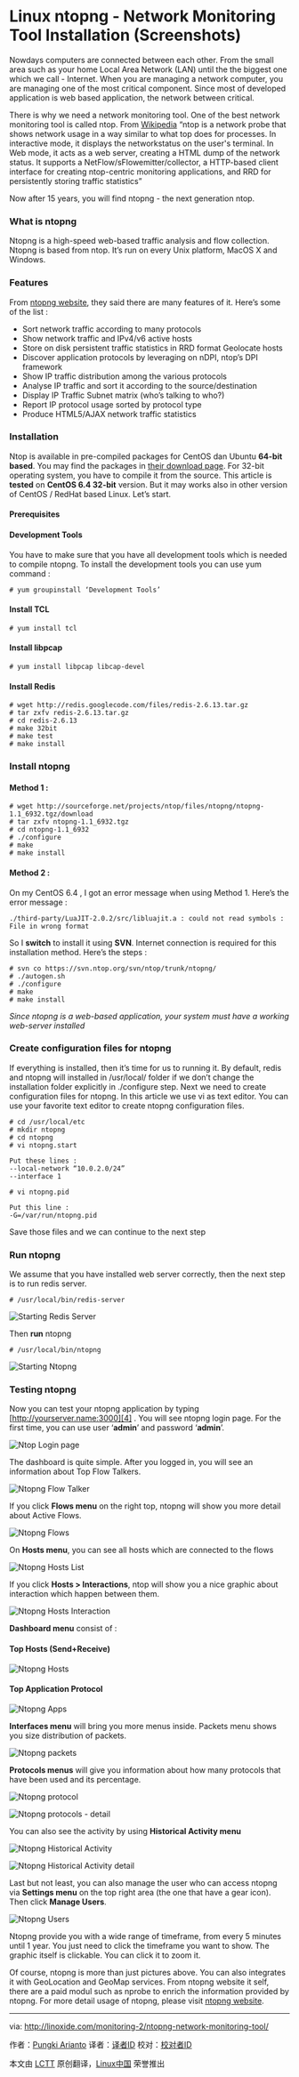 Linux ntopng - Network Monitoring Tool Installation (Screenshots)
================================================================================
Nowdays computers are connected between each other. From the small area such as your home Local Area Network (LAN) until the the biggest one which we call - Internet. When you are managing a network computer, you are managing one of the most critical component. Since most of developed application is web based application, the network between critical.

There is why we need a network monitoring tool. One of the best network monitoring tool is called ntop. From [Wikipedia][1] “ntop is a network probe that shows network usage in a way similar to what top does for processes. In interactive mode, it displays the networkstatus on the user's terminal. In Web mode, it acts as a web server, creating a HTML dump of the network status. It supports a NetFlow/sFlowemitter/collector, a HTTP-based client interface for creating ntop-centric monitoring applications, and RRD for persistently storing traffic statistics”

Now after 15 years, you will find ntopng - the next generation ntop.

### What is ntopng ###

Ntopng is a high-speed web-based traffic analysis and flow collection. Ntopng is based from ntop. It’s run on every Unix platform, MacOS X and Windows.

### Features ###

From [ntopng website][2], they said there are many features of it. Here’s some of the list :

- Sort network traffic according to many protocols
- Show network traffic and IPv4/v6 active hosts
- Store on disk persistent traffic statistics in RRD format Geolocate hosts
- Discover application protocols by leveraging on nDPI, ntop’s DPI framework
- Show IP traffic distribution among the various protocols
- Analyse IP traffic and sort it according to the source/destination
- Display IP Traffic Subnet matrix (who’s talking to who?)
- Report IP protocol usage sorted by protocol type
- Produce HTML5/AJAX network traffic statistics

### Installation ###

Ntop is available in pre-compiled packages for CentOS dan Ubuntu **64-bit based**. You may find the packages in [their download page][3]. For 32-bit operating system, you have to compile it from the source. This article is **tested** on **CentOS 6.4 32-bit** version. But it may works also in other version of CentOS / RedHat based Linux. Let’s start.

#### Prerequisites ####

#### Development Tools ####

You have to make sure that you have all development tools which is needed to compile ntopng. To install the development tools you can use yum command :

    # yum groupinstall ‘Development Tools’

#### Install TCL ####

    # yum install tcl

#### Install libpcap ####

    # yum install libpcap libcap-devel

#### Install Redis ####

    # wget http://redis.googlecode.com/files/redis-2.6.13.tar.gz
    # tar zxfv redis-2.6.13.tar.gz
    # cd redis-2.6.13
    # make 32bit
    # make test
    # make install

### Install ntopng ###

#### Method 1 : ####

    # wget http://sourceforge.net/projects/ntop/files/ntopng/ntopng-1.1_6932.tgz/download
    # tar zxfv ntopng-1.1_6932.tgz
    # cd ntopng-1.1_6932
    # ./configure
    # make
    # make install 

#### Method 2 : ####

On my CentOS 6.4 , I got an error message when using Method 1. Here’s the error message :

    ./third-party/LuaJIT-2.0.2/src/libluajit.a : could not read symbols : File in wrong format

So I **switch** to install it using **SVN**. Internet connection is required for this installation method. Here’s the steps :

    # svn co https://svn.ntop.org/svn/ntop/trunk/ntopng/
    # ./autogen.sh
    # ./configure
    # make
    # make install

*Since ntopng is a web-based application, your system must have a working web-server installed*

### Create configuration files for ntopng ###

If everything is installed, then it’s time for us to running it. By default, redis and ntopng will installed in /usr/local/ folder if we don’t change the installation folder explicitly in ./configure step. Next we need to create configuration files for ntopng. In this article we use vi as text editor. You can use your favorite text editor to create ntopng configuration files.

    # cd /usr/local/etc
    # mkdir ntopng
    # cd ntopng
    # vi ntopng.start

    Put these lines :
    --local-network “10.0.2.0/24”
    --interface 1

    # vi ntopng.pid

    Put this line :
    -G=/var/run/ntopng.pid

Save those files and we can continue to the next step

### Run ntopng ###

We assume that you have installed web server correctly, then the next step is to run redis server.

    # /usr/local/bin/redis-server

![Starting Redis Server](http://blog.linoxide.com/wp-content/uploads/2013/11/redis-server-start.png)

Then **run** ntopng

    # /usr/local/bin/ntopng

![Starting Ntopng](http://blog.linoxide.com/wp-content/uploads/2013/11/ntopng-start.png)

### Testing ntopng ###

Now you can test your ntopng application by typing [http://yourserver.name:3000][4] . You will see ntopng login page. For the first time, you can use user ‘**admin**’ and password ‘**admin**’.

![Ntop Login page](http://blog.linoxide.com/wp-content/uploads/2013/11/ntopng_login.png)

The dashboard is quite simple. After you logged in, you will see an information about Top Flow Talkers.

![Ntopng Flow Talker](http://blog.linoxide.com/wp-content/uploads/2013/11/ntopng_talkers.png)

If you click **Flows menu** on the right top, ntopng will show you more detail about Active Flows.

![Ntopng Flows](http://blog.linoxide.com/wp-content/uploads/2013/11/ntopng_flows.png)

On **Hosts menu**, you can see all hosts which are connected to the flows

![Ntopng Hosts List](http://blog.linoxide.com/wp-content/uploads/2013/11/ntopng_hoslist.png)

If you click **Hosts > Interactions**, ntop will show you a nice graphic about interaction which happen between them.

![Ntopng Hosts Interaction](http://blog.linoxide.com/wp-content/uploads/2013/11/ntopng_hosts_interaction.png)

**Dashboard menu** consist of :

#### Top Hosts (Send+Receive) ####

![Ntopng Hosts](http://blog.linoxide.com/wp-content/uploads/2013/11/ntopng_hosts.png)

#### Top Application Protocol ####

![Ntopng Apps](http://blog.linoxide.com/wp-content/uploads/2013/11/ntopng_apps.png)

**Interfaces menu** will bring you more menus inside. Packets menu shows you size distribution of packets.

![Ntopng packets](http://blog.linoxide.com/wp-content/uploads/2013/11/ntopng_packets.png)

**Protocols menus** will give you information about how many protocols that have been used and its percentage.

![Ntopng protocol](http://blog.linoxide.com/wp-content/uploads/2013/11/ntopng_protocol.png)

![Ntopng protocols - detail](http://blog.linoxide.com/wp-content/uploads/2013/11/ntopng_protocol_detail.png)

You can also see the activity by using **Historical Activity menu**

![Ntopng Historical Activity](http://blog.linoxide.com/wp-content/uploads/2013/11/ntopng_historical.png)

![Ntopng Historical Activity detail](http://blog.linoxide.com/wp-content/uploads/2013/11/ntopng_historical_detail.png)

Last but not least, you can also manage the user who can access ntopng via **Settings menu** on the top right area (the one that have a gear icon). Then click **Manage Users**.

![Ntopng Users](http://blog.linoxide.com/wp-content/uploads/2013/11/ntopng_users.png)

Ntopng provide you with a wide range of timeframe, from every 5 minutes until 1 year. You just need to click the timeframe you want to show. The graphic itself is clickable. You can click it to zoom it.

Of course, ntopng is more than just pictures above. You can also integrates it with GeoLocation and GeoMap services. From ntopng website it self, there are a paid modul such as nprobe to enrich the information provided by ntopng. For more detail usage of ntopng, please visit [ntopng website][5].

--------------------------------------------------------------------------------

via: http://linoxide.com/monitoring-2/ntopng-network-monitoring-tool/

作者：[Pungki Arianto][a]
译者：[译者ID](https://github.com/译者ID)
校对：[校对者ID](https://github.com/校对者ID)

本文由 [LCTT](https://github.com/LCTT/TranslateProject) 原创翻译，[Linux中国](https://linux.cn/) 荣誉推出

[a]:http://linoxide.com/author/pungki/
[1]:http://en.wikipedia.org/wiki/Ntop
[2]:http://www.ntop.org/products/ntop/
[3]:http://www.nmon.net/packages/
[4]:http://yourserver.name:3000/
[5]:http://www.ntop.org/